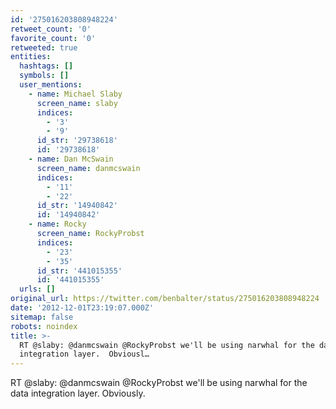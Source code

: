 ```yaml
---
id: '275016203808948224'
retweet_count: '0'
favorite_count: '0'
retweeted: true
entities:
  hashtags: []
  symbols: []
  user_mentions:
    - name: Michael Slaby
      screen_name: slaby
      indices:
        - '3'
        - '9'
      id_str: '29738618'
      id: '29738618'
    - name: Dan McSwain
      screen_name: danmcswain
      indices:
        - '11'
        - '22'
      id_str: '14940842'
      id: '14940842'
    - name: Rocky
      screen_name: RockyProbst
      indices:
        - '23'
        - '35'
      id_str: '441015355'
      id: '441015355'
  urls: []
original_url: https://twitter.com/benbalter/status/275016203808948224
date: '2012-12-01T23:19:07.000Z'
sitemap: false
robots: noindex
title: >-
  RT @slaby: @danmcswain @RockyProbst we'll be using narwhal for the data
  integration layer.  Obviousl…
---
```


RT @slaby: @danmcswain @RockyProbst we'll be using narwhal for the data integration layer.  Obviously.